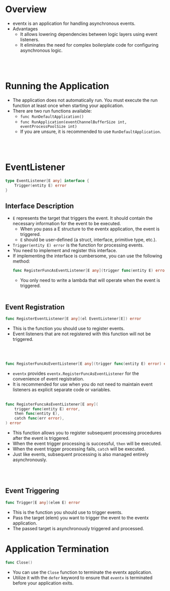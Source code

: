 # Overview
- eventx is an application for handling asynchronous events.
- Advantages
  - It allows lowering dependencies between logic layers using event listeners.
  - It eliminates the need for complex boilerplate code for configuring asynchronous logic.

<br>
<br>

# Running the Application
- The application does not automatically run. You must execute the run function at least once when starting your application.
- There are two run functions available:
  - `func RunDefaultApplication()`
  - `func RunApplication(eventChannelBufferSize int, eventProcessPoolSize int)`
  - If you are unsure, it is recommended to use `RunDefaultApplication`.

<br>
<br>

# EventListener
```go
type EventListener[E any] interface {
	Trigger(entity E) error
}
```
## Interface Description
- `E` represents the target that triggers the event. It should contain the necessary information for the event to be executed.
  - When you pass a E structure to the eventx application, the event is triggered.
  - `E` should be user-defined (a struct, interface, primitive type, etc.).
- `Trigger(entity E) error` is the function for processing events.
- You need to implement and register this interface.
- If implementing the interface is cumbersome, you can use the following method:
    ```go
    func RegisterFuncAsEventListener[E any](trigger func(entity E) error) error
    ```
  - You only need to write a lambda that will operate when the event is triggered.
    <br>
    <br>

## Event Registration
```go
func RegisterEventListener[E any](el EventListener[E]) error
```
- This is the function you should use to register events.
- Event listeners that are not registered with this function will not be triggered.

<br>
<br>

```go
func RegisterFuncAsEventListener[E any](trigger func(entity E) error) error
```
- `eventx` provides `eventx.RegisterFuncAsEventListener` for the convenience of event registration.
- It is recommended for use when you do not need to maintain event listeners as explicit separate code or variables.
  <br>
  <br>

```go
func RegisterFuncsAsEventListener[E any](
    trigger func(entity E) error,
    then func(entity E),
    catch func(err error),
) error
```
- This function allows you to register subsequent processing procedures after the event is triggered.
- When the event trigger processing is successful, `then` will be executed.
- When the event trigger processing fails, `catch` will be executed.
- Just like events, subsequent processing is also managed entirely asynchronously.

<br>
<br>

## Event Triggering
```go
func Trigger[E any](elem E) error
```
- This is the function you should use to trigger events.
- Pass the target (elem) you want to trigger the event to the eventx application.
- The passed target is asynchronously triggered and processed.

# Application Termination
```go
func Close()
```
- You can use the `Close` function to terminate the eventx application.
- Utilize it with the `defer` keyword to ensure that `eventx` is terminated before your application exits.